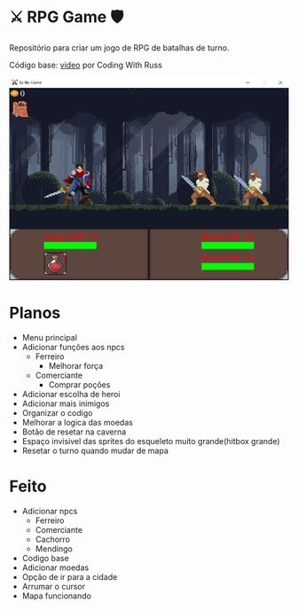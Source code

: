 # ⚔️ RPG Game 🛡️

Repositório para criar um jogo de RPG de batalhas de turno.

Código base: [video](https://www.youtube.com/watch?v=Vlolidaoiak&list=PLjcN1EyupaQnvpv61iriF8Ax9dKra-MhZ) por Coding With Russ

![screenshot](midia/Screenshots/forest.png)


# Planos
- Menu principal
- Adicionar funções aos npcs
    - Ferreiro
        - Melhorar força
    - Comerciante
        - Comprar poções
- Adicionar escolha de heroi
- Adicionar mais inimigos
- Organizar o codigo
- Melhorar a logica das moedas
- Botão de resetar na caverna
- Espaço invisivel das sprites do esqueleto muito grande(hitbox grande)
- Resetar o turno quando mudar de mapa

# Feito
- Adicionar npcs
    - Ferreiro
    - Comerciante
    - Cachorro
    - Mendingo
 - Codigo base
 - Adicionar moedas
 - Opção de ir para a cidade
 - Arrumar o cursor
 - Mapa funcionando